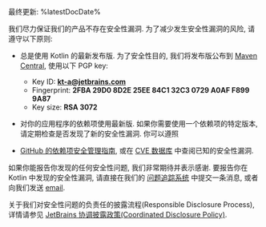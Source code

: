 [//]: # (title: 安全性)

最终更新: %latestDocDate%

我们尽力保证我们的产品不存在安全性漏洞. 为了减少发生安全性漏洞的风险, 请遵守以下原则:

* 总是使用 Kotlin 的最新发布版. 为了安全性目的, 我们将发布版公布到 [Maven Central](https://central.sonatype.com/search?q=g:org.jetbrains.kotlin),
使用以下 PGP key:

  * Key ID: **kt-a@jetbrains.com**
  * Fingerprint: **2FBA 29D0 8D2E 25EE 84C1 32C3 0729 A0AF F899 9A87**
  * Key size: **RSA 3072**

* 对你的应用程序的依赖项使用最新版. 如果你需要使用一个依赖项的特定版本, 请定期检查是否发现了新的安全性漏洞.
你可以遵照
* [GitHub 的依赖项安全管理指南](https://docs.github.com/ja/enterprise-cloud@latest/code-security/supply-chain-security/managing-vulnerabilities-in-your-projects-dependencies),
或在 [CVE 数据库](https://cve.mitre.org/cgi-bin/cvekey.cgi?keyword=kotlin) 中查阅已知的安全性漏洞.

如果你能报告你发现的任何安全性问题, 我们非常期待并表示感谢.
要报告你在 Kotlin 中发现的安全性漏洞,
请直接在我们的
[问题追踪系统](https://youtrack.jetbrains.com/newIssue?project=KT&c=Type%20Security%20Problem)
中提交一条消息,
或者向我们发送 [email](mailto:security@jetbrains.org).

关于我们对安全性问题的负责任的披露流程(Responsible Disclosure Process),
详情请参见 [JetBrains 协调披露政策(Coordinated Disclosure Policy)](https://www.jetbrains.com/legal/docs/terms/coordinated-disclosure/).
